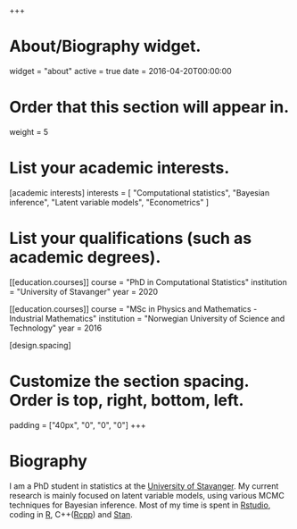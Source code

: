 +++
# About/Biography widget.
widget = "about"
active = true
date = 2016-04-20T00:00:00

# Order that this section will appear in.
weight = 5

# List your academic interests.
[academic interests]
  interests = [
	"Computational statistics",
	"Bayesian inference",
	"Latent variable models",
	"Econometrics"
  ]

# List your qualifications (such as academic degrees).
[[education.courses]]
  course = "PhD in Computational Statistics"
  institution = "University of Stavanger"
  year = 2020

[[education.courses]]
  course = "MSc in Physics and Mathematics - Industrial Mathematics"
  institution = "Norwegian University of Science and Technology"
  year = 2016
 
[design.spacing]
  # Customize the section spacing. Order is top, right, bottom, left.
  padding = ["40px", "0", "0", "0"] 
+++

# Biography

I am a PhD student in statistics at the [University of Stavanger](https://www.uis.no/?lang=en_GB). My current research is mainly focused on latent variable models, using various MCMC techniques for Bayesian inference. Most of my time is spent in [Rstudio](https://www.rstudio.com/), coding in [R]( https://www.r-project.org/), C++([Rcpp](http://www.rcpp.org/)) and [Stan](https://mc-stan.org/users/interfaces/rstan).
